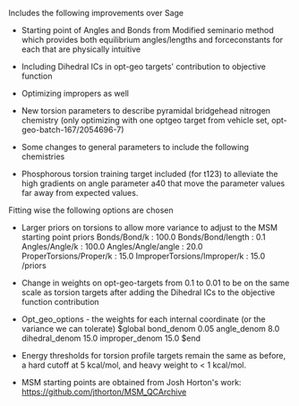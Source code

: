 Includes the following improvements over Sage

- Starting point of Angles and Bonds from Modified seminario method which provides both equilibrium angles/lengths and forceconstants for each that are physically intuitive
- Including Dihedral ICs in opt-geo targets' contribution to objective function
- Optimizing impropers as well
- New torsion parameters to describe pyramidal bridgehead nitrogen chemistry (only optimizing with one optgeo target from vehicle set, opt-geo-batch-167/2054696-7)
- Some changes to general parameters to include the following chemistries
        <!-- modification: b43 changed from [#8X2:1]-[#8X2:2] to [#8X2:1]-[#8X2,#8X1-1:2] -->
        <!-- modification: b53 changed from [#16X2:1]-[#7:2] to [#16X2,#16X1-1:1]-[#7:2] -->
        <!-- modification: a18 changed from [*:1]-[#7X4,#7X3,#7X2-1:2]-[*:3] to [*:1]~[#7X4,#7X3,#7X2-1:2]~[*:3] -->
        <!-- modification: t51 changed from [*:1]-[#6X4:2]-[#7X3:3]-[*:4] to [*:1]~[#6X4:2]-[#7X3:3]~[*:4] -->
        <!-- modification: t130 changed from [*:1]-[#7X4,#7X3:2]-[#7X4,#7X3:3]-[*:4] to [*:1]~[#7X4,#7X3:2]-[#7X4,#7X3:3]~[*:4] -->
        <!-- modification: t138a as a child parameter to include [#7X2]-[#7X4] chemistry, other general force fields can parameterize this -->
        <!-- modification: new parameters for bridgehead Nitrogen chemistry based on t134 and t138 and tweaking the central Nitrogen to be 7x3 -->
        <!-- modification: t161 changed from "[*:1]~[#7X3:2]-[#15:3]~[*:4]" to "[*:1]~[#7:2]-[#15:3]~[*:4]" to make it more general -->

- Phosphorous torsion training target included (for t123) to alleviate the high gradients on angle parameter a40 that move the parameter values far away from expected values. 


Fitting wise the following options are chosen
- Larger priors on torsions to allow more variance to adjust to the MSM starting point
   priors
      Bonds/Bond/k :  100.0
      Bonds/Bond/length :  0.1
      Angles/Angle/k :  100.0
      Angles/Angle/angle :  20.0
      ProperTorsions/Proper/k :  15.0
      ImproperTorsions/Improper/k : 15.0
   /priors
   
- Change in weights on opt-geo-targets from 0.1 to 0.01 to be on the same scale as torsion targets after adding the Dihedral ICs to the objective function contribution

- Opt_geo_options - the weights for each internal coordinate (or the variance we can tolerate)
    $global
       bond_denom 0.05
       angle_denom 8.0
       dihedral_denom 15.0
       improper_denom 15.0
    $end

- Energy thresholds for torsion profile targets remain the same as before, a hard cutoff at 5 kcal/mol, and heavy weight to < 1 kcal/mol. 

- MSM starting points are obtained from Josh Horton's work: https://github.com/jthorton/MSM_QCArchive


